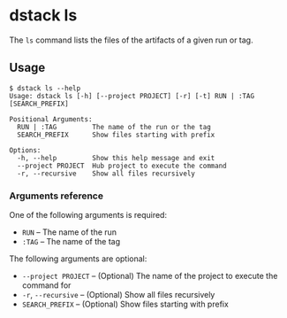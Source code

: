# dstack ls

The `ls` command lists the files of the artifacts of a given run or tag.

## Usage

<div class="termy">

```shell
$ dstack ls --help
Usage: dstack ls [-h] [--project PROJECT] [-r] [-t] RUN | :TAG [SEARCH_PREFIX]

Positional Arguments:
  RUN | :TAG         The name of the run or the tag
  SEARCH_PREFIX      Show files starting with prefix

Options:
  -h, --help         Show this help message and exit
  --project PROJECT  Hub project to execute the command
  -r, --recursive    Show all files recursively
```

</div>

### Arguments reference

One of the following arguments is required:

- `RUN` – The name of the run
- `:TAG` – The name of the tag

The following arguments are optional:

-  `--project PROJECT` – (Optional) The name of the project to execute the command for
- `-r`, `--recursive` – (Optional) Show all files recursively
- `SEARCH_PREFIX` – (Optional) Show files starting with prefix